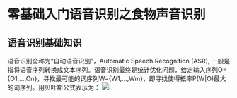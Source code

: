 # 零基础入门语音识别之食物声音识别

## 语音识别基础知识
语音识别全称为“自动语音识别”，Automatic Speech Recognition (ASR), 一般是指将语音序列转换成文本序列。语音识别最终是统计优化问题，给定输入序列O={O1,...,On}，寻找最可能的词序列W={W1,...,Wm}，即寻找使得概率P(W|O)最大的词序列。用贝叶斯公式表示为：
![](https://latex.codecogs.com/gif.latex?\P(W|O)=\frac{P(O|W)P(W)}{P(O)})
